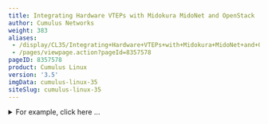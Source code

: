 ```yaml
---
title: Integrating Hardware VTEPs with Midokura MidoNet and OpenStack
author: Cumulus Networks
weight: 383
aliases:
 - /display/CL35/Integrating+Hardware+VTEPs+with+Midokura+MidoNet+and+OpenStack
 - /pages/viewpage.action?pageId=8357578
pageID: 8357578
product: Cumulus Linux
version: '3.5'
imgData: cumulus-linux-35
siteSlug: cumulus-linux-35
---
```

<details>

Cumulus Linux seamlessly integrates with the MidoNet OpenStack
infrastructure, where the switches provide the VTEP gateway for
terminating VXLAN tunnels from within MidoNet. MidoNet connects to the
OVSDB server running on the Cumulus Linux switch, and exchanges
information about the VTEPs and MAC addresses associated with the
OpenStack Neutron networks. This provides seamless Ethernet connectivity
between virtual and physical server infrastructures.

{{% imgOld 0 %}}

## Getting Started</span>

Before you create VXLANs with MidoNet, make sure you have the following
components:

  - A switch (L2 gateway) with a Tomahawk, Trident II+ or Trident II
    chipset running Cumulus Linux

  - OVSDB server (`ovsdb-server`), included in Cumulus Linux

  - VTEPd (`ovs-vtepd`), included in Cumulus Linux and supports
    [VLAN-aware
    bridges](/version/cumulus-linux-35/Layer-1-and-2/Ethernet-Bridging-VLANs/VLAN-aware-Bridge-Mode-for-Large-scale-Layer-2-Environments)

Integrating a VXLAN with MidoNet involves:

  - Preparing for the MidoNet integration

  - Bootstrapping the OVS and VTEP

  - Configuring the MidoNet VTEP binding

  - Verifying the VXLAN configuration

### Caveats and Errata</span>

  - There is no support for [VXLAN
    routing](/version/cumulus-linux-35/Network-Virtualization/VXLAN-Routing)
    in the Trident II chipset; use a loopback interface
    ([hyperloop](VXLAN-Routing.html#src-8357513_VXLANRouting-t2))
    instead.

  - For more information about MidoNet, see the MidoNet Operations
    Guide, version 1.8 or later.

### Preparing for the MidoNet Integration</span>

Before you start configuring the MidoNet tunnel zones, VTEP binding and
connecting virtual ports to the VXLAN, you need to complete the
bootstrap process on each switch to which you plan to build VXLAN
tunnels. This creates the VTEP gateway and initializes the OVS database
server. You only need to do the bootstrapping once, before you begin the
MidoNet integration.

#### Enabling the openvswitch-vtep Package</span>

Before you start bootstrapping the integration, you need to enable the
`openvswitch-vtep` package, since it is disabled by default in Cumulus
Linux.

1.  Edit the `/etc/default/openvswitch-vtep` file, changing the `START`
    option from *no* to *yes*. This simple `sed` command does this, and
    creates a backup as well:
    
        cumulus@switch:~$ sudo sed -i.bak s/START=no/START=yes/g /etc/default/openvswitch-vtep

2.  Start the daemon:
    
        cumulus@switch:~$ sudo systemctl start openvswitch-vtep.service

### Bootstrapping the OVSDB Server and VTEP</span>

#### Automating with the Bootstrap Script</span>

The `vtep-bootstrap` script is available so you can do the bootstrapping
automatically. For information, read `man vtep-bootstrap`. This script
requires three parameters, in this order:

  - Switch name: The name of the switch that is the VTEP gateway.

  - Tunnel IP address: The datapath IP address of the VTEP.

  - Management IP address: The IP address of the switch's management
    interface.

<summary>For example, click here ... </summary>

    cumulus@switch:~$ sudo vtep-bootstrap sw11 10.111.1.1 10.50.20.21 --no_encryption
    Executed: 
     define physical switch
     ().
    Executed: 
     define local tunnel IP address on the switch
     ().
    Executed: 
     define management IP address on the switch
     ().
    Executed: 
     restart a service
     (Killing ovs-vtepd (28170).
    Killing ovsdb-server (28146).
    Starting ovsdb-server.
    Starting ovs-vtepd.).

{{%notice note%}}

Since MidoNet does not have a controller, you need to use a dummy IP
address (for example, 1.1.1.1) for the controller parameter in the
bootstrap script. After the script completes, delete the VTEP manager,
since it is not needed and will otherwise fill the logs with
inconsequential error messages:

    cumulus@switch:~$ sudo vtep-ctl del-manager

{{%/notice%}}

#### Manually Bootstrapping</span>

If you don't use the bootstrap script, then you must initialize the OVS
database instance manually, and create the VTEP.

Perform the following commands in order (see the automated bootstrapping
example above for values):

1.  Define the switch in OVSDB:
    
        cumulus@switch:~$ sudo vtep-ctl add-ps <switch_name>

2.  Define the VTEP tunnel IP address:
    
        cumulus@switch:~$ sudo vtep-ctl set Physical_switch <switch_name> tunnel_ips=<tunnel_ip>

3.  Define the management interface IP address:
    
        cumulus@switch:~$ sudo vtep-ctl set Physical_switch <switch_name> management_ips=<management_ip>

4.  Restart the OVSDB server and `vtepd`:
    
        cumulus@switch:~$ sudo systemctl restart openvswitch-vtep.service

At this point, the switch is ready to connect to MidoNet. The rest of
the configuration is performed in the MidoNet Manager GUI, or using the
MidoNet API.

### Configuring MidoNet VTEP and Port Bindings</span>

This part of the configuration sets up MidoNet and OpenStack to connect
the virtualization environment to the Cumulus Linux switch. The
`midonet-agent` is the networking component that manages the VXLAN,
while the Open Virtual Switch (OVS) client on the OpenStack controller
node communicates MAC address information between the `midonet-agent`
and the Cumulus Linux OVS database (OVSDB) server.

#### Using the MidoNet Manager GUI</span>

##### Creating a Tunnel Zone</span>

1.  Click **Tunnel Zones** in the menu on the left side.

2.  Click **Add**.

3.  Give the tunnel zone a **Name** and select "**VTEP**" for the
    **Type**.

4.  Click **Save**.
    
    {{% imgOld 1 %}}

##### Adding Hosts to a Tunnel Zone</span>

Once the tunnel zone is created, click the name of the tunnel zone to
view the hosts table.

{{% imgOld 2 %}}

The tunnel zone is a construct used to define the VXLAN source address
used for the tunnel. This host's address is used for the source of the
VXLAN encapsulation, and traffic will transit into the routing domain
from this point. Thus, the host must have layer 3 reachability to the
Cumulus Linux switch tunnel IP.

Next, add a host entry to the tunnel zone:

1.  Click **Add**.

2.  Select a host from the **Host** list.

3.  Provide the tunnel source **IP Address** to use on the selected
    host.

4.  Click **Save**.
    
    {{% imgOld 3 %}}

The host list now displays the new entry:

{{% imgOld 4 %}}

##### Creating the VTEP</span>

1.  Click the **Vteps** menu on the left side.

2.  Click **Add**.

3.  Fill out the fields using the same information you used earlier on
    the switch for the bootstrap procedure:  
    \- **Management IP** is typically the eth0 address of the switch.
    This tells the OVS-client to connect to the OVSDB-server on the
    Cumulus Linux switch.  
    \- **Management Port** **Number** is the PTCP port you configured in
    the `ovs-ctl-vtep` script earlier (the example uses 6632).  
    \- **Tunnel Zone** is the name of the zone you created in the
    previous procedure.

4.  Click **Save**.
    
    {{% imgOld 5 %}}

The new VTEP appears in the list below. MidoNet then initiates a
connection between the OpenStack Controller and the Cumulus Linux
switch. If the OVS client is successfully connected to the OVSDB server,
the VTEP entry should display the switch name and VXLAN tunnel IP
address, which you specified during the bootstrapping process.

{{% imgOld 6 %}}

##### Binding Ports to the VTEP</span>

Now that connectivity is established to the switch, you need to add a
physical port binding to the VTEP on the Cumulus Linux switch:

1.  Click **Add**.

2.  In the **Port Name** list, select the port on the Cumulus Linux
    switch that you are using to connect to the VXLAN segment.

3.  Specify the **VLAN ID** (enter 0 for untagged).

4.  In the **Bridge** list, select the MidoNet bridge that the instances
    (VMs) are using in OpenStack.

5.  Click **Save**.
    
    {{% imgOld 7 %}}

You should see the port binding displayed in the binding table under the
VTEP.

{{% imgOld 8 %}}

Once the port is bound, this automatically configures a VXLAN bridge
interface, and includes the VTEP interface and the port bound to the
bridge. Now the OpenStack instances (VMs) should be able to ping the
hosts connected to the bound port on the Cumulus switch. The
Troubleshooting section below demonstrates the verification of the VXLAN
data and control planes.

#### Using the MidoNet CLI</span>

To get started with the MidoNet CLI, you can access the CLI prompt on
the OpenStack Controller:

    root@os-controller:~# midonet-cli
    midonet>

Now from the MidoNet CLI, the commands explained in this section perform
the same operations depicted in the previous section with the MidoNet
Manager GUI.

1.  Create a tunnel zone with a name and type *vtep*:
    
        midonet> tunnel-zone create name sw12 type vtep
        tzone1

2.  The tunnel zone is a construct used to define the VXLAN source
    address used for the tunnel. This host's address is used for the
    source of the VXLAN encapsulation, and traffic will transit into the
    routing domain from this point. Thus, the host must have layer 3
    reachability to the Cumulus Linux switch tunnel IP.
    
      - First, get the list of available hosts connected to the Neutron
        network and the MidoNet bridge.
    
      - Next, get a listing of all the interfaces.
    
      - Finally, add a host entry to the tunnel zone ID returned in the
        previous step, and specify which interface address to use.
        
            midonet> list host
            host host0 name os-compute1 alive true
            host host1 name os-network alive true 
            midonet> host host0 list interface
            iface midonet host_id host0 status 0 addresses [] mac 02:4b:38:92:dd:ce mtu 1500 type Virtual endpoint DATAPATH
            iface lo host_id host0 status 3 addresses [u'127.0.0.1', u'169.254.169.254', u'0:0:0:0:0:0:0:1'] mac 00:00:00:00:00:00 mtu 65536 type Virtual endpoint LOCALHOST
            iface virbr0 host_id host0 status 1 addresses [u'192.168.122.1'] mac 22:6e:63:90:1f:69 mtu 1500 type Virtual endpoint UNKNOWN
            iface tap7cfcf84c-26 host_id host0 status 3 addresses [u'fe80:0:0:0:e822:94ff:fee2:d41b'] mac ea:22:94:e2:d4:1b mtu 65000 type Virtual endpoint DATAPATH
            iface eth1 host_id host0 status 3 addresses [u'10.111.0.182', u'fe80:0:0:0:5054:ff:fe85:acd6'] mac 52:54:00:85:ac:d6 mtu 1500 type Physical endpoint PHYSICAL
            iface tapfd4abcea-df host_id host0 status 3 addresses [u'fe80:0:0:0:14b3:45ff:fe94:5b07'] mac 16:b3:45:94:5b:07 mtu 65000 type Virtual endpoint DATAPATH
            iface eth0 host_id host0 status 3 addresses [u'10.50.21.182', u'fe80:0:0:0:5054:ff:feef:c5dc'] mac 52:54:00:ef:c5:dc mtu 1500 type Physical endpoint PHYSICAL
            midonet> tunnel-zone tzone0 add member host host0 address 10.111.0.182
            zone tzone0 host host0 address 10.111.0.182
    
    Repeat this procedure for each OpenStack host connected to the
    Neutron network and the MidoNet bridge.

3.  Create a VTEP and assign it to the tunnel zone ID returned in the
    previous step. The management IP address (the destination address
    for the VXLAN/remote VTEP) and the port must be the same ones you
    configured in the `vtep-bootstrap` script or the manual
    bootstrapping:
    
        midonet> vtep add management-ip 10.50.20.22 management-port 6632 tunnel-zone tzone0
        name sw12 description sw12 management-ip 10.50.20.22 management-port 6632 tunnel-zone tzone0 connection-state CONNECTED
    
    In this step, MidoNet initiates a connection between the OpenStack
    Controller and the Cumulus Linux switch. If the OVS client is
    successfully connected to the OVSDB server, the returned values
    should show the name and description matching the `switch-name`
    parameter specified in the bootstrap process.
    
    {{%notice note%}}
    
    Verify the connection-state as CONNECTED, otherwise if ERROR is
    returned, you must debug. Typically this only fails if the
    `management-ip` and/or `management-port` settings are wrong.
    
    {{%/notice%}}

4.  The VTEP binding uses the information provided to MidoNet from the
    OVSDB server, providing a list of ports that the hardware VTEP can
    use for layer 2 attachment. This binding virtually connects the
    physical interface to the overlay switch, and joins it to the
    Neutron bridged network.
    
    First, get the UUID of the Neutron network behind the MidoNet
    bridge:
    
        midonet> list bridge
        bridge bridge0 name internal state up
        bridge bridge1 name internal2 state up
        midonet> show bridge bridge1 id
        6c9826da-6655-4fe3-a826-4dcba6477d2d
    
    Next, create the VTEP binding, using the UUID and the switch port
    being bound to the VTEP on the remote end. If there is no VLAN ID,
    set `vlan` to 0:
    
        midonet> vtep name sw12 binding add network-id 6c9826da-6655-4fe3-a826-4dcba6477d2d physical-port swp11s0 vlan 0
        management-ip 10.50.20.22 physical-port swp11s0 vlan 0 network-id 6c9826da-6655-4fe3-a826-4dcba6477d2d

At this point, the VTEP should be connected, and the layer 2 overlay
should be operational. From the openstack instance (VM), you should be
able to ping a physical server connected to the port bound to the
hardware switch VTEP.

## Troubleshooting MidoNet and Cumulus VTEPs</span>

As with any complex system, there is a control plane and data plane.

### Troubleshooting the Control Plane</span>

In this solution, the control plane consists of the connection between
the OpenStack Controller, and each Cumulus Linux switch running the
`ovsdb-server` and `vtepd` daemons.

#### Verifying VTEP and OVSDB Services</span>

First, it is important that the OVSDB server and `ovs-vtep` daemon are
running. Verify this is the case:

    cumulus@switch12:~$ systemctl status openvswitch-vtep.service
    ovsdb-server is running with pid 17440
    ovs-vtepd is running with pid 17444

#### Verifying OVSDB-server Connections</span>

From the OpenStack Controller host, verify that it can connect to the
`ovsdb-server`. Telnet to the switch IP address on port 6632:

    root@os-controller:~# telnet 10.50.20.22 6632
    Trying 10.50.20.22...
    Connected to 10.50.20.22.
    Escape character is '^]'.
    <Ctrl+c>
    Connection closed by foreign host.

If the connection fails, verify IP reachability from the host to the
switch. If that succeeds, it is likely the bootstrap process did not set
up port 6632. Redo the bootstrapping procedures above.

    root@os-controller:~# ping -c1 10.50.20.22
    PING 10.50.20.22 (10.50.20.22) 56(84) bytes of data.
    64 bytes from 10.50.20.22: icmp_seq=1 ttl=63 time=0.315 ms
    --- 10.50.20.22 ping statistics ---
    1 packets transmitted, 1 received, 0% packet loss, time 0ms
    rtt min/avg/max/mdev = 0.315/0.315/0.315/0.000 ms

#### Verifying the VXLAN Bridge and VTEP Interfaces</span>

After creating the VTEP in MidoNet and adding an interface binding, you
should see **br-vxln** and **vxln** interfaces on the switch. You can
verify that the VXLAN bridge and VTEP interface are created and UP:

    cumulus@switch12:~$ sudo brctl show 
    bridge name  bridge id          STP     enabled interfaces
    bridge       8000.00e0ec2749a2  no      swp11s0
                                            vxln10006
    cumulus@switch12:~$ sudo ip -d link show vxln10006
    55: vxln10006: <BROADCAST,MULTICAST,UP,LOWER_UP> mtu 1500 qdisc noqueue master br-vxln10006 state UNKNOWN mode DEFAULT 
      link/ether 72:94:eb:b6:6c:c3 brd ff:ff:ff:ff:ff:ff
      vxlan id 10006 local 10.111.1.2 port 32768 61000 nolearning ageing 300 svcnode 10.111.0.182 
      bridge_slave

Next, look at the bridging table for the VTEP and the forwarding
entries. The bound interface and the VTEP should be listed along with
the MAC addresses of those interfaces. When the hosts attached to the
bound port send data, those MACs are learned, and entered into the
bridging table, as well as the OVSDB.

    cumulus@switch12:~$ brctl showmacs br-vxln10006
    port name   mac addr            vlan    is local?   ageing timer
    swp11s0     00:e0:ec:27:49:a2   0       yes         0.00
    swp11s0     64:ae:0c:32:f1:41   0       no          0.01
    vxln10006   72:94:eb:b6:6c:c3   0       yes         0.00
     
    cumulus@switch12:~$ sudo bridge fdb show br-vxln10006
    fa:16:3e:14:04:2e dev vxln10004 dst 10.111.0.182 vlan 65535 self permanent
    00:e0:ec:27:49:a2 dev swp11s0 vlan 0 master br-vxln10004 permanent
    b6:71:33:3b:a7:83 dev vxln10004 vlan 0 master br-vxln10004 permanent
    64:ae:0c:32:f1:41 dev swp11s0 vlan 0 master br-vxln10004

### Datapath Troubleshooting</span>

If you have verified the control plane is correct, and you still cannot
get data between the OpenStack instances and the physical nodes on the
switch, there may be something wrong with the data plane. The data plane
consists of the actual VXLAN encapsulated path, between one of the
OpenStack nodes running the `midolman` service. This is typically the
compute nodes, but can include the MidoNet gateway nodes. If the
OpenStack instances can ping the tenant router address but cannot ping
the physical device connected to the switch (or vice versa), then
something is wrong in the data plane.

#### Verifying IP Reachability</span>

First, there must be IP reachability between the encapsulating node, and
the address you bootstrapped as the tunnel IP on the switch. Verify the
OpenStack host can ping the tunnel IP. If this doesn't work, check the
routing design, and fix the layer 3 problem first.

    root@os-compute1:~# ping -c1 10.111.1.2
    PING 10.111.1.2 (10.111.1.2) 56(84) bytes of data.
    64 bytes from 10.111.1.2: icmp_seq=1 ttl=62 time=0.649 ms
    --- 10.111.1.2 ping statistics ---
    1 packets transmitted, 1 received, 0% packet loss, time 0ms
    rtt min/avg/max/mdev = 0.649/0.649/0.649/0.000 ms

#### MidoNet VXLAN Encapsulation</span>

If the instance (VM) cannot ping the physical server, or the reply is
not returning, look at the packets on the OpenStack node. Initiate a
ping from the OpenStack instance, then using `tcpdump`, hopefully you
can see the VXLAN data. This example displays what it looks like when it
is working.

    root@os-compute1:~# tcpdump -i eth1 -l -nnn -vvv -X -e port 4789
    52:54:00:85:ac:d6 > 00:e0:ec:26:50:36, ethertype IPv4 (0x0800), length 148: (tos 0x0, ttl 255, id 7583, offset 0, flags [none], proto UDP (17), length 134)
     10.111.0.182.41568 > 10.111.1.2.4789: [no cksum] VXLAN, flags [I] (0x08), vni 10008
    fa:16:3e:14:04:2e > 64:ae:0c:32:f1:41, ethertype IPv4 (0x0800), length 98: (tos 0x0, ttl 64, id 64058, offset 0, flags [DF], proto ICMP (1), length 84)
     10.111.102.104 > 10.111.102.2: ICMP echo request, id 15873, seq 0, length 64
     0x0000: 4500 0086 1d9f 0000 ff11 8732 0a6f 00b6 E..........2.o..
     0x0010: 0a6f 0102 a260 12b5 0072 0000 0800 0000 .o...`...r......
     0x0020: 0027 1800 64ae 0c32 f141 fa16 3e14 042e .'..d..2.A..>...
     0x0030: 0800 4500 0054 fa3a 4000 4001 5f26 0a6f ..E..T.:@.@._&.o
     0x0040: 6668 0a6f 6602 0800 f9de 3e01 0000 4233 fh.of.....>...B3
     0x0050: 7dec 0000 0000 0000 0000 0000 0000 0000 }...............
     0x0060: 0000 0000 0000 0000 0000 0000 0000 0000 ................
     0x0070: 0000 0000 0000 0000 0000 0000 0000 0000 ................
     0x0080: 0000 0000 0000 ......
    00:e0:ec:26:50:36 > 52:54:00:85:ac:d6, ethertype IPv4 (0x0800), length 148: (tos 0x0, ttl 62, id 2689, offset 0, flags [none], proto UDP (17), length 134)
     10.111.1.2.63385 > 10.111.0.182.4789: [no cksum] VXLAN, flags [I] (0x08), vni 10008
    64:ae:0c:32:f1:41 > fa:16:3e:14:04:2e, ethertype IPv4 (0x0800), length 98: (tos 0x0, ttl 255, id 64058, offset 0, flags [DF], proto ICMP (1), length 84)
     10.111.102.2 > 10.111.102.104: ICMP echo reply, id 15873, seq 0, length 64
     0x0000: 4500 0086 0a81 0000 3e11 5b51 0a6f 0102 E.......>.[Q.o..
     0x0010: 0a6f 00b6 f799 12b5 0072 0000 0800 0000 .o.......r......
     0x0020: 0027 1800 fa16 3e14 042e 64ae 0c32 f141 .'....>...d..2.A
     0x0030: 0800 4500 0054 fa3a 4000 ff01 a025 0a6f ..E..T.:@....%.o
     0x0040: 6602 0a6f 6668 0000 01df 3e01 0000 4233 f..ofh....>...B3
     0x0050: 7dec 0000 0000 0000 0000 0000 0000 0000 }...............
     0x0060: 0000 0000 0000 0000 0000 0000 0000 0000 ................
     0x0070: 0000 0000 0000 0000 0000 0000 0000 0000 ................
     0x0080: 0000 0000 0000 ......

### Inspecting the OVSDB</span>

#### Using VTEP-CTL</span>

These commands show you the information installed in the OVSDB. This
database is structured using the *physical switch* ID, with one or more
*logical switch* IDs associated with it. The bootstrap process creates
the physical switch, and MidoNet creates the logical switch after the
control session is established.

##### Listing the Physical Switch</span>

    cumulus@switch12:~$ vtep-ctl list-ps
    sw12

##### Listing the Logical Switch</span>

    cumulus@switch12:~$ vtep-ctl list-ls
    mn-6c9826da-6655-4fe3-a826-4dcba6477d2d

##### Listing Local or Remote MAC Addresses</span>

These commands show the MAC addresses learned from the connected port
bound to the logical switch, or the MAC addresses advertised from
MidoNet. The *unknown-dst* entries are installed to satisfy the ethernet
flooding of unknown unicast, and important for learning.

    cumulus@switch12:~$ vtep-ctl list-local-macs mn-6c9826da-6655-4fe3-a826-4dcba6477d2d
    ucast-mac-local
      64:ae:0c:32:f1:41 -> vxlan_over_ipv4/10.111.1.2
    mcast-mac-local
      unknown-dst -> vxlan_over_ipv4/10.111.1.2
     
    cumulus@switch12:~$ vtep-ctl list-remote-macs mn-6c9826da-6655-4fe3-a826-4dcba6477d2d
    ucast-mac-remote
      fa:16:3e:14:04:2e -> vxlan_over_ipv4/10.111.0.182
    mcast-mac-remote
      unknown-dst -> vxlan_over_ipv4/10.111.0.182oh 

#### Getting Open Vswitch Database (OVSDB) Data</span>

The `ovsdb-client dump` command is large, but shows all of the
information and tables that are used in communication between the OVS
client and server.

<summary>Click to expand the output ... </summary>

    cumulus@switch12:~$ ovsdb-client dump
    Arp_Sources_Local table
    _uuid locator src_mac
    ----- ------- -------
    Arp_Sources_Remote table
    _uuid locator src_mac
    ----- ------- -------
    Global table
    _uuid managers switches 
    ------------------------------------ -------- --------------------------------------
    76672d6a-2740-4c8d-9618-9e8dfb4b0bd7 [] [6d459554-0c75-4170-bb3d-117eb4ce1f4d]
    Logical_Binding_Stats table
    _uuid bytes_from_local bytes_to_local packets_from_local packets_to_local
    ------------------------------------ ---------------- -------------- ------------------ ----------------
    d2e378b4-61c1-4daf-9aec-a7fd352d3193 5782569 1658250 21687 14589
    Logical_Router table
    _uuid description name static_routes switch_binding
    ----- ----------- ---- ------------- --------------
    Logical_Switch table
    _uuid description name tunnel_key
    ------------------------------------ ----------- ----------------------------------------- ----------
    44d162dc-0372-4749-a802-5b153c7120ec "" "mn-6c9826da-6655-4fe3-a826-4dcba6477d2d" 10006
    Manager table
    _uuid inactivity_probe is_connected max_backoff other_config status target
    ----- ---------------- ------------ ----------- ------------ ------ ------
    Mcast_Macs_Local table
    MAC _uuid ipaddr locator_set logical_switch 
    ----------- ------------------------------------ ------ ------------------------------------ ------------------------------------
    unknown-dst 25eaf29a-c540-46e3-8806-3892070a2de5 "" 7a4c000a-244e-4b37-8f25-fd816c1a80dc 44d162dc-0372-4749-a802-5b153c7120ec
    Mcast_Macs_Remote table
    MAC _uuid ipaddr locator_set logical_switch 
    ----------- ------------------------------------ ------ ------------------------------------ ------------------------------------
    unknown-dst b122b897-5746-449e-83ba-fa571a64b374 "" 6c04d477-18d0-41df-8d52-dc7b17845ebe 44d162dc-0372-4749-a802-5b153c7120ec
    Physical_Locator table
    _uuid dst_ip encapsulation_type
    ------------------------------------ -------------- ------------------
    2fcf8b7e-e084-4bcb-b668-755ae7ac0bfb "10.111.0.182" "vxlan_over_ipv4" 
    3f78dbb0-9695-42ef-a31f-aaaf525147f1 "10.111.1.2" "vxlan_over_ipv4"
    Physical_Locator_Set table
    _uuid locators 
    ------------------------------------ --------------------------------------
    6c04d477-18d0-41df-8d52-dc7b17845ebe [2fcf8b7e-e084-4bcb-b668-755ae7ac0bfb]
    7a4c000a-244e-4b37-8f25-fd816c1a80dc [3f78dbb0-9695-42ef-a31f-aaaf525147f1]
    Physical_Port table
    _uuid description name port_fault_status vlan_bindings vlan_stats 
    ------------------------------------ ----------- --------- ----------------- ---------------------------------------- ----------------------------------------
    bf69fcbb-36b3-4dbc-a90d-fc7412e57076 "swp1" "swp1" [] {} {} 
    bf38137d-3a14-454e-8df0-9c56e4b4e640 "swp10" "swp10" [] {} {} 
    69585fff-4360-4177-901d-8360ade5391b "swp11s0" "swp11s0" [] {0=44d162dc-0372-4749-a802-5b153c7120ec} {0=d2e378b4-61c1-4daf-9aec-a7fd352d3193}
    2a2d04fa-7190-41fe-8cee-318fcbafb2ea "swp11s1" "swp11s1" [] {} {} 
    684f99d5-426c-45c8-b964-211489f45599 "swp11s2" "swp11s2" [] {} {} 
    47cc66fb-ef8a-4a9b-a497-1844b89f7d32 "swp11s3" "swp11s3" [] {} {} 
    5be3a052-be0f-4258-94cb-5e8be9afb896 "swp12" "swp12" [] {} {} 
    631b19bd-3022-4353-bb2d-f498b0c1cb17 "swp13" "swp13" [] {} {} 
    3001c904-b152-4dc4-9d8e-718f24ffa439 "swp14" "swp14" [] {} {} 
    a6f8a88a-3877-4f81-b9b4-d75394a09d2c "swp15" "swp15" [] {} {} 
    7cb681f4-2206-4c70-85b7-23b60963cd21 "swp16" "swp16" [] {} {} 
    3943fb6a-0b49-4806-a014-2bcd4d469537 "swp17" "swp17" [] {} {} 
    109a9911-d6c7-4142-b6c9-7c985506abb4 "swp18" "swp18" [] {} {} 
    93b85c31-be38-4384-8b7a-9696764f9ba9 "swp19" "swp19" [] {} {} 
    bcfb2920-6676-494c-9dcb-b474123b7e59 "swp2" "swp2" [] {} {} 
    4223559a-da1c-4c34-b8bf-bff7ced376ad "swp20" "swp20" [] {} {} 
    6bbccda8-d7e5-4b19-b978-4ec7f5b868e0 "swp21" "swp21" [] {} {} 
    c6876886-8386-4e34-a307-931909fca58f "swp22" "swp22" [] {} {} 
    c5a88dd6-d931-4b2c-9baa-a0abfb9d41f5 "swp23" "swp23" [] {} {} 
    124d1e01-a187-4427-819f-21de66e76f13 "swp24" "swp24" [] {} {} 
    55b49814-b5c5-405e-8e9f-898f3df4f872 "swp25" "swp25" [] {} {} 
    b2b2cd14-662d-45a5-87c1-277acbccdffd "swp26" "swp26" [] {} {} 
    c35f55f5-8ec6-4fed-bef4-49801cd0934c "swp27" "swp27" [] {} {} 
    a44c5402-6218-4f09-bf1e-518f41a5546e "swp28" "swp28" [] {} {} 
    a9294152-2b32-4058-8796-23520ffb7379 "swp29" "swp29" [] {} {} 
    e0ee993a-8383-4701-a766-d425654dbb7f "swp3" "swp3" [] {} {} 
    d9db91a6-1c10-4154-9269-84877faa79b4 "swp30" "swp30" [] {} {} 
    b26ce4dd-b771-4d7b-8647-41fa97aa40e3 "swp31" "swp31" [] {} {} 
    652c6cd1-0823-4585-bb78-658e6ca2abfc "swp32" "swp32" [] {} {} 
    5b15372b-89f0-4e14-a50b-b6c6f937d33d "swp4" "swp4" [] {} {} 
    e00741f1-ba34-47c5-ae23-9269c5d1a871 "swp5" "swp5" [] {} {} 
    7096abaf-eebf-4ee3-b0cc-276224bc3e71 "swp6" "swp6" [] {} {} 
    439afb62-067e-4bbe-a0d9-ee33a23d2a9c "swp7" "swp7" [] {} {} 
    54f6c9df-01a1-4d96-9dcf-3035a33ffb3e "swp8" "swp8" [] {} {} 
    c85ed6cd-a7d4-4016-b3e9-34df592072eb "swp9s0" "swp9s0" [] {} {} 
    cf382ed6-60d3-43f5-8586-81f4f0f2fb28 "swp9s1" "swp9s1" [] {} {} 
    c32a9ff9-fd11-4399-815f-806322f26ff5 "swp9s2" "swp9s2" [] {} {} 
    9a7e42c4-228f-4b55-b972-7c3b8352c27d "swp9s3" "swp9s3" [] {} {}
    Physical_Switch table
    _uuid description management_ips name ports switch_fault_status tunnel_ips tunnels 
    ------------------------------------ ----------- --------------- ------ ---------------------------------------------------------------------------------------------------------------------------------------------------------------------------------------------------------------------------------------------------------------------------------------------------------------------------------------------------------------------------------------------------------------------------------------------------------------------------------------------------------------------------------------------------------------------------------------------------------------------------------------------------------------------------------------------------------------------------------------------------------------------------------------------------------------------------------------------------------------------------------------------------------------------------------------------------------------------------------------------------------------------------------------------------------------------------------------------------------------------------------------------------------------------------------------------------------------------------------------------------------------------------------------------------------------------------------------------------------------------------------------------------------------------------------------------------------------------------------------------------- ------------------- -------------- --------------------------------------
    6d459554-0c75-4170-bb3d-117eb4ce1f4d "sw12" ["10.50.20.22"] "sw12" [109a9911-d6c7-4142-b6c9-7c985506abb4, 124d1e01-a187-4427-819f-21de66e76f13, 2a2d04fa-7190-41fe-8cee-318fcbafb2ea, 3001c904-b152-4dc4-9d8e-718f24ffa439, 3943fb6a-0b49-4806-a014-2bcd4d469537, 4223559a-da1c-4c34-b8bf-bff7ced376ad, 439afb62-067e-4bbe-a0d9-ee33a23d2a9c, 47cc66fb-ef8a-4a9b-a497-1844b89f7d32, 54f6c9df-01a1-4d96-9dcf-3035a33ffb3e, 55b49814-b5c5-405e-8e9f-898f3df4f872, 5b15372b-89f0-4e14-a50b-b6c6f937d33d, 5be3a052-be0f-4258-94cb-5e8be9afb896, 631b19bd-3022-4353-bb2d-f498b0c1cb17, 652c6cd1-0823-4585-bb78-658e6ca2abfc, 684f99d5-426c-45c8-b964-211489f45599, 69585fff-4360-4177-901d-8360ade5391b, 6bbccda8-d7e5-4b19-b978-4ec7f5b868e0, 7096abaf-eebf-4ee3-b0cc-276224bc3e71, 7cb681f4-2206-4c70-85b7-23b60963cd21, 93b85c31-be38-4384-8b7a-9696764f9ba9, 9a7e42c4-228f-4b55-b972-7c3b8352c27d, a44c5402-6218-4f09-bf1e-518f41a5546e, a6f8a88a-3877-4f81-b9b4-d75394a09d2c, a9294152-2b32-4058-8796-23520ffb7379, b26ce4dd-b771-4d7b-8647-41fa97aa40e3, b2b2cd14-662d-45a5-87c1-277acbccdffd, bcfb2920-6676-494c-9dcb-b474123b7e59, bf38137d-3a14-454e-8df0-9c56e4b4e640, bf69fcbb-36b3-4dbc-a90d-fc7412e57076, c32a9ff9-fd11-4399-815f-806322f26ff5, c35f55f5-8ec6-4fed-bef4-49801cd0934c, c5a88dd6-d931-4b2c-9baa-a0abfb9d41f5, c6876886-8386-4e34-a307-931909fca58f, c85ed6cd-a7d4-4016-b3e9-34df592072eb, cf382ed6-60d3-43f5-8586-81f4f0f2fb28, d9db91a6-1c10-4154-9269-84877faa79b4, e00741f1-ba34-47c5-ae23-9269c5d1a871, e0ee993a-8383-4701-a766-d425654dbb7f] [] ["10.111.1.2"] [062eaf89-9bd5-4132-8b6b-09db254325af]
    Tunnel table
    _uuid bfd_config_local bfd_config_remote bfd_params bfd_status local remote 
    ------------------------------------ ----------------------------------------------------------- ----------------- ---------- ---------- ------------------------------------ ------------------------------------
    062eaf89-9bd5-4132-8b6b-09db254325af {bfd_dst_ip="169.254.1.0", bfd_dst_mac="00:23:20:00:00:01"} {} {} {} 3f78dbb0-9695-42ef-a31f-aaaf525147f1 2fcf8b7e-e084-4bcb-b668-755ae7ac0bfb
    Ucast_Macs_Local table
    MAC _uuid ipaddr locator logical_switch 
    ------------------- ------------------------------------ ------ ------------------------------------ ------------------------------------
    "64:ae:0c:32:f1:41" 47a83a7c-bd2d-4c02-9814-8222229c592f "" 3f78dbb0-9695-42ef-a31f-aaaf525147f1 44d162dc-0372-4749-a802-5b153c7120ec
    Ucast_Macs_Remote table
    MAC _uuid ipaddr locator logical_switch 
    ------------------- ------------------------------------ ------ ------------------------------------ ------------------------------------
    "fa:16:3e:14:04:2e" 65605488-9ee5-4c8e-93e5-7b1cc15cfcc7 "" 2fcf8b7e-e084-4bcb-b668-755ae7ac0bfb 44d162dc-0372-4749-a802-5b153c7120ec

<article id="html-search-results" class="ht-content" style="display: none;">

</article>

<footer id="ht-footer">

</footer>

</details>
